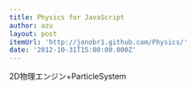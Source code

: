 ```yaml
---
title: Physics for JavaScript
author: azu
layout: post
itemUrl: 'http://jonobr1.github.com/Physics/'
date: '2012-10-31T15:00:00.000Z'
---
```

2D物理エンジン+ParticleSystem
